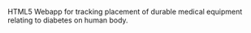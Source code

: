 HTML5 Webapp for tracking placement of durable medical equipment relating to diabetes on human body.